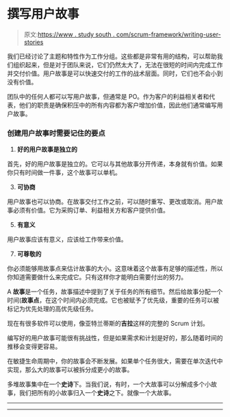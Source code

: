 # 撰写用户故事

> 原文:[https://www . study south . com/scrum-framework/writing-user-stories](https://www.studytonight.com/scrum-framework/writing-user-stories)

我们已经讨论了主题和特性作为工作分组。这些都是非常有用的结构，可以帮助我们组织起来，但是对于团队来说，它们仍然太大了，无法在很短的时间内完成工作并交付价值。用户故事是可以快速交付的工作的战术层面。同时，它们也不会小到没有价值。

团队中的任何人都可以写用户故事，但通常是 PO。作为客户的利益相关者和代表，他们的职责是确保积压中的所有内容都为客户增加价值，因此他们通常编写用户故事。

### 创建用户故事时需要记住的要点

1.  **好的用户故事是独立的**

首先，好的用户故事是独立的。它可以与其他故事分开传递，本身就有价值。如果你只有时间做一件事，这个故事可以单机。

3.  **可协商**

用户故事也可以协商。在故事交付工作之前，可以随时重写、更改或取消。用户故事必须有价值。它为采购订单、利益相关方和客户提供价值。

5.  **有意义**

用户故事应该有意义，应该给工作带来价值。

7.  **可尊敬的**

你必须能够用故事点来估计故事的大小。这意味着这个故事有足够的描述性，所以你知道需要做什么来完成它。只有这样你才能明白需要付出的努力。

A **故事**是一个任务，故事描述中提到了关于任务的所有细节。然后给故事分配一个时间(**故事点**，在这个时间内必须完成。它也被赋予了优先级，重要的任务可以被标记为优先处理的高优先级任务。

现在有很多软件可以使用，像亚特兰蒂斯的**吉拉**这样的完整的 Scrum 计划。

编写好的用户故事可能很有挑战性，但是如果需求和计划是好的，那么随着时间的推移会变得更容易。

在敏捷生命周期中，你的故事会不断发展。如果单个任务很大，需要在单次迭代中实现，那么大的故事可以被拆分成更小的故事。

多堆故事集中在一个**史诗**下。当我们说，有时，一个大故事可以分解成多个小故事，我们把所有的小故事归入一个**史诗**之下。就像一个大故事。

* * *

* * *